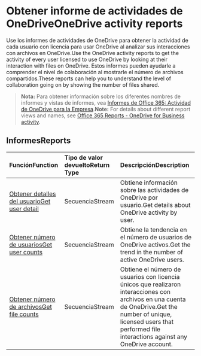# <a name="onedrive-activity-reports"></a><span data-ttu-id="b4cae-101">Obtener informe de actividades de OneDrive</span><span class="sxs-lookup"><span data-stu-id="b4cae-101">OneDrive activity reports</span></span>

<span data-ttu-id="b4cae-102">Use los informes de actividades de OneDrive para obtener la actividad de cada usuario con licencia para usar OneDrive al analizar sus interacciones con archivos en OneDrive.</span><span class="sxs-lookup"><span data-stu-id="b4cae-102">Use the OneDrive activity reports to get the activity of every user licensed to use OneDrive by looking at their interaction with files on OneDrive.</span></span> <span data-ttu-id="b4cae-103">Estos informes pueden ayudarle a comprender el nivel de colaboración al mostrarle el número de archivos compartidos.</span><span class="sxs-lookup"><span data-stu-id="b4cae-103">These reports can help you to understand the level of collaboration going on by showing the number of files shared.</span></span>

> <span data-ttu-id="b4cae-104">**Nota:** Para obtener información sobre los diferentes nombres de informes y vistas de informes, vea [Informes de Office 365: Actividad de OneDrive para la Empresa]((https://support.office.com/client/OneDrive-for-Business-user-activity-8bbe4bf8-221b-46d6-99a5-2fb3c8ef9353)).</span><span class="sxs-lookup"><span data-stu-id="b4cae-104">**Note:** For details about different report views and names, see [Office 365 Reports - OneDrive for Business activity]((https://support.office.com/client/OneDrive-for-Business-user-activity-8bbe4bf8-221b-46d6-99a5-2fb3c8ef9353)).</span></span>

## <a name="reports"></a><span data-ttu-id="b4cae-105">Informes</span><span class="sxs-lookup"><span data-stu-id="b4cae-105">Reports</span></span>

| <span data-ttu-id="b4cae-106">Función</span><span class="sxs-lookup"><span data-stu-id="b4cae-106">Function</span></span>                                 | <span data-ttu-id="b4cae-107">Tipo de valor devuelto</span><span class="sxs-lookup"><span data-stu-id="b4cae-107">Return Type</span></span> | <span data-ttu-id="b4cae-108">Descripción</span><span class="sxs-lookup"><span data-stu-id="b4cae-108">Description</span></span>                              |
| :--------------------------------------- | :---------- | :--------------------------------------- |
| [<span data-ttu-id="b4cae-109">Obtener detalles del usuario</span><span class="sxs-lookup"><span data-stu-id="b4cae-109">Get user detail</span></span>](../api/reportroot_getonedriveactivityuserdetail.md) | <span data-ttu-id="b4cae-110">Secuencia</span><span class="sxs-lookup"><span data-stu-id="b4cae-110">Stream</span></span>      | <span data-ttu-id="b4cae-111">Obtiene información sobre las actividades de OneDrive por usuario.</span><span class="sxs-lookup"><span data-stu-id="b4cae-111">Get details about OneDrive activity by user.</span></span> |
| [<span data-ttu-id="b4cae-112">Obtener número de usuarios</span><span class="sxs-lookup"><span data-stu-id="b4cae-112">Get user counts</span></span>](../api/reportroot_getonedriveactivityusercounts.md) | <span data-ttu-id="b4cae-113">Secuencia</span><span class="sxs-lookup"><span data-stu-id="b4cae-113">Stream</span></span>      | <span data-ttu-id="b4cae-114">Obtiene la tendencia en el número de usuarios de OneDrive activos.</span><span class="sxs-lookup"><span data-stu-id="b4cae-114">Get the trend in the number of active OneDrive users.</span></span> |
| [<span data-ttu-id="b4cae-115">Obtener número de archivos</span><span class="sxs-lookup"><span data-stu-id="b4cae-115">Get file counts</span></span>](../api/reportroot_getonedriveactivityfilecounts.md) | <span data-ttu-id="b4cae-116">Secuencia</span><span class="sxs-lookup"><span data-stu-id="b4cae-116">Stream</span></span>      | <span data-ttu-id="b4cae-117">Obtiene el número de usuarios con licencia únicos que realizaron interacciones con archivos en una cuenta de OneDrive.</span><span class="sxs-lookup"><span data-stu-id="b4cae-117">Get the number of unique, licensed users that performed file interactions against any OneDrive account.</span></span> |

